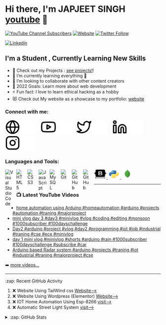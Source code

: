 # Hi there, I'm JAPJEET SINGH  [youtube] 👋 

[![YouTube Channel Subscribers](https://img.shields.io/youtube/channel/views/UCCWYdFotsFohvlQS1uBf_8w?style=for-the-badge&logo=youtube)](https://www.youtube.com/channel/UCCWYdFotsFohvlQS1uBf_8w)
[![Website](https://img.shields.io/website?label=Japjeetsingh.tech&style=for-the-badge&url=https://google.com)](https://japjeetsingh.tech)
[![Twitter Follow](https://img.shields.io/twitter/follow/its_japjeet?color=1DA1F2&logo=twitter&style=for-the-badge)](https://twitter.com/intent/follow?screen_name=its_japjeet)

[![Linkedin ](https://img.shields.io/website?label=ITS_JAPJEET&logo=linkedin&style=for-the-badge&url=https://google.com)](https://www.linkedin.com/in/japjeet-singh-234298218/)


## I'm a Student ,  Currently Learning New Skills 

- 🔭 Check out my Projects : [see projects!][youtube]!
- 🌱 I’m currently learning everything 🤣
- 👯 I’m looking to collaborate with other content creators
- 🥅 2022 Goals: Learn more about web development
- ⚡ Fun fact: I love to learn ethical hacking as a hobby 
- 😻 Check out My website as a showcase to my portfolio: [website](https://japjeet01.github.io/japjeetsingh.tech)

### Connect with me:


[![website](./img/globe-light.svg)](https://japjeet01.github.io/japjeetsingh.tech#gh-light-mode-only)
[![website](./img/globe-dark.svg)](https://japjeet01.github.io/japjeetsingh.tech#gh-dark-mode-only)
&nbsp;&nbsp;
[![website](./img/youtube-light.svg)](https://www.youtube.com/channel/UCCWYdFotsFohvlQS1uBf_8w#gh-light-mode-only)
[![website](./img/youtube-dark.svg)](https://www.youtube.com/channel/UCCWYdFotsFohvlQS1uBf_8w#gh-dark-mode-only)
&nbsp;&nbsp;
[![website](./img/twitter-light.svg)](https://twitter.com/its_japjeet#gh-light-mode-only)
[![website](./img/twitter-dark.svg)](https://twitter.com/its_japjeet#gh-dark-mode-only)
&nbsp;&nbsp;
[![website](./img/linkedin-light.svg)](https://www.linkedin.com/in/japjeet-singh-234298218#gh-light-mode-only)
[![website](./img/linkedin-dark.svg)](https://www.linkedin.com/in/japjeet-singh-234298218#gh-dark-mode-only)
&nbsp;&nbsp;
[![website](./img/instagram-light.svg)](https://instagram.com/its_japjeet#gh-light-mode-only)
[![website](./img/instagram-dark.svg)](https://instagram.com/its_japjeet#gh-dark-mode-only)


### Languages and Tools:

[<img align="left" alt="Visual Studio Code" width="26px" src="https://cdn.jsdelivr.net/gh/devicons/devicon/icons/vscode/vscode-original.svg" style="padding-right:10px;" />][youtube]
[<img align="left" alt="HTML5" width="26px" src="https://cdn.jsdelivr.net/gh/devicons/devicon/icons/html5/html5-original.svg" style="padding-right:10px;" />][youtube]
[<img align="left" alt="CSS3" width="26px" src="https://cdn.jsdelivr.net/gh/devicons/devicon/icons/css3/css3-original.svg" style="padding-right:10px;" />][website2]

[<img align="left" alt="JavaScript" width="26px" src="https://cdn.jsdelivr.net/gh/devicons/devicon/icons/javascript/javascript-original.svg" style="padding-right:10px;" />][website]

[<img align="left" alt="MySQL" width="26px" src="https://cdn.jsdelivr.net/gh/devicons/devicon/icons/mysql/mysql-original.svg" style="padding-right:10px;" />][youtube]
[<img align="left" alt="Git" width="26px" src="https://cdn.jsdelivr.net/gh/devicons/devicon/icons/git/git-original.svg" style="padding-right:10px;" />][youtube]
[<img align="left" alt="GitHub" width="26px" src="https://user-images.githubusercontent.com/3369400/139447912-e0f43f33-6d9f-45f8-be46-2df5bbc91289.png" style="padding-right:10px;" />](https://github.com/japjeet01#gh-dark-mode-only)
[<img align="left" alt="GitHub" width="26px" src="https://user-images.githubusercontent.com/3369400/139448065-39a229ba-4b06-434b-bc67-616e2ed80c8f.png" style="padding-right:10px;" />](https://github.com/japjeet01#gh-light-mode-only)
</a> <a href="https://getbootstrap.com" target="_blank" rel="noreferrer"> <img src="https://raw.githubusercontent.com/devicons/devicon/master/icons/bootstrap/bootstrap-plain-wordmark.svg" alt="bootstrap" width="40" height="30"/> </a>
<a href="https://www.python.org" target="_blank" rel="noreferrer"> <img src="https://raw.githubusercontent.com/devicons/devicon/master/icons/python/python-original.svg" alt="python" width="40" height="30"/> </a>
<a href="https://www.mongodb.com/cloud/atlas/lp/try2?utm_source=google&utm_campaign=gs_apac_india_search_core_brand_atlas_desktop&utm_term=mongodb&utm_medium=cpc_paid_search&utm_ad=e&utm_ad_campaign_id=12212624347&adgroup=115749713423&gclid=CjwKCAjw9NeXBhAMEiwAbaY4lvhIOT926dU8AkNv62SVEoPihudv3PAf7IhylXMDp3g6OCNCUlkkvRoCB74QAvD_BwE" target="_blank" rel="noreferrer"> <img src="https://raw.githubusercontent.com/devicons/devicon/master/icons/mongodb/mongodb-original.svg" alt="MongoDB" width="40" height="30"/> </a>
<br />
<hr>

### 📺 Latest YouTube Videos

<!-- YOUTUBE:START -->
- [home automation using Arduino #homeautomation #arduino #projects #automation #traning #majorproject](https://www.youtube.com/watch?v=DguviBuQXmM)
- [mini vlog day 3 #day3 #minivlog #vlog #coding #editing #monsoon #1000subscriber #100dayschallenge](https://www.youtube.com/watch?v=Y1FtXwf8yrg)
- [Day2 #arduino #project #vlog #day2 #programming #iot #job #industrial #traning #cse #ece #minivlog](https://www.youtube.com/watch?v=WkIwtgcO-aA)
- [day 1 mini vlog #minivlog #shorts #arduino #rain #1000subscriber #100dayschallenge #subscribe #car](https://www.youtube.com/watch?v=s1BwlSBKO9I)
- [Arduino based Radar system #arduino #projects #traning #iot #industrial #traning #majorproject #cse](https://www.youtube.com/watch?v=UYBJPet5nwI)
<!-- YOUTUBE:END -->

➡️ [more videos...](https://www.youtube.com/channel/UCCWYdFotsFohvlQS1uBf_8w/videos)

---


  <summary>:zap: Recent GitHub Activity</summary>
  
<!--START_SECTION:activity-->
1. ❌ Website Using TailWind css   [Website-->](https://github.com/JAPJEET01/japjeetsingh.tech)
1. ❌ Website Using Wordpress (Elementor)   [Website-->](https://github.com/JAPJEET01/projects)
1. ❌ IOT Home Automation Using Esp-8266   [visit-->](https://github.com/JAPJEET01/Home-automation-using-node-mcu)
1. ❌ Automatic Street Light System    [visit-->](https://github.com/JAPJEET01/Automatic-Street-Light-System)

<!--END_SECTION:activity-->

<details>

  <summary>:zap: GitHub Stats</summary>

  <img align="left" alt="JAPJEET's GitHub Stats" src="https://github-readme-stats.vercel.app/api?username=JAPJEET01&show_icons=true&hide_border=false&title_color=ff652f&icon_color=FFE400&bg_color=09131B&text_color=ffffff&border_color=0c1a25" />

</details>

[website]: https://japjeetsingh.tech
[website2]: https://japjeet01.github.io/japjeetsingh.tech
[course]: http://vsCodeHero.com
[twitter]: https://twitter.com/its_japjeet
[youtube]: https://www.youtube.com/channel/UCCWYdFotsFohvlQS1uBf_8w/videos
[instagram]: https://instagram.com/its_japjeet
[linkedin]: https://www.linkedin.com/in/japjeet-singh-234298218/

